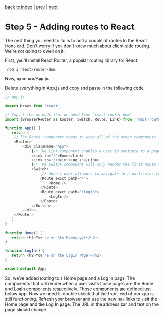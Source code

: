 [back to index](/README.md) | [prev](/docs/4.md) | [next](/docs/6.md)

# Step 5 - Adding routes to React

The next thing you need to do is to add a couple of routes to the React front-end. Don’t worry if you don’t know much about client-side routing. We’re not going to dwell on it.

First, you'll install React Router, a popular routing library for React.

```
 npm i react-router-dom
```

Now, open src/App.js.

Delete everything in App.js and copy and paste in the following code.

```js
// App.js

import React from 'react';

// Import the methods that we need from 'react-router-dom'
import {BrowserRouter as Router, Switch, Route, Link} from 'react-router-dom';

function App() {
   return (
    // The Router component needs to wrap all of the other components
    <Router>
        <div className="App">
			{/* The Link component enables a user to navigate to a page without triggering a page refresh.  It also ensures that the browser's back and forward buttons will work, but using history.push() to push a new entry to history stack. */}
            <Link to="/">Home</Link>
            <Link to="/login">Log In</Link>
			{/* The Switch component will only render the first Route that matches the path the user wants to navigate to. Without it, clicking on the Home link above would render both the Home component and the LogIn component on the same page. */}
            <Switch>
				{/* When a user attempts to navigate to a particular route, Route will determine which component to render. Route takes a path attribute whose value is the route in question. Route can also take a component attribute to indicate what component to render, but in this case we've made the the component we want to render a child node to Route. */}
                <Route exact path="/">
                    <Home />
                </Route>
                <Route exact path="/login">
                    <LogIn />
                </Route>
            </Switch>
        </div>
    </Router>
   );
}

function Home() {
   return <h2>You're on the Homepage!</h2>;
}

function LogIn() {
   return <h2>You're on the LogIn Page!</h2>;
}

export default App;
```

So, we’ve added routing to a Home page and a Log In page. The components that will render when a user visits those pages are the Home and LogIn components respectively. Those components are defined just below App. Now we need to double check that the front-end of our app is still functioning. Refresh your browser and use the new nav links to visit the Home page and the Log In page. The URL in the address bar and text on the page should change.